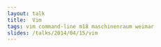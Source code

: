 ```yaml
---
layout: talk
title:  Vim
tags: vim command-line m18 maschinenraum weimar
slides: /talks/2014/04/15/vim
---
```

